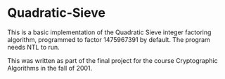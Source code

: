 # Quadratic-Sieve

This is a basic implementation of the Quadratic Sieve integer factoring algorithm, programmed to factor 1475967391 by default. The program needs NTL to run.

This was written as part of the final project for the course Cryptographic Algorithms in the fall of 2001.
